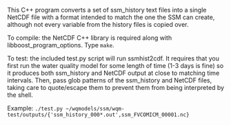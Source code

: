 This C++ program converts a set of ssm_history text files into a single NetCDF
file with a format intended to match the one the SSM can create, although not
every variable from the history files is copied over.

To compile: the NetCDF C++ library is required along with
libboost_program_options. Type `make`.

To test: the included test.py script will run ssmhist2cdf. It requires that
you first run the water quality model for some length of time (1-3 days is
fine) so it produces both ssm_history and NetCDF output at close to matching
time intervals. Then, pass glob patterns of the ssm_history and NetCDF files,
taking care to quote/escape them to prevent them from being interpreted by the
shell.

Example: `./test.py ~/wqmodels/ssm/wqm-test/outputs/{'ssm_history_000*.out',ssm_FVCOMICM_00001.nc}`
